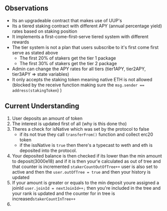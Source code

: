 
## Observations

- Its an upgradeable contract that makes use of UUP's
- Its a tiered staking contract with different APY (annual percentage yield) rates based on staking position
- It implements a first-come-first-serve tiered system with different rewards
- The tier system is not a plan that users subscribe to it's first come first serve as stated above
	- The first 20% of stakers get the tier 1 package
	- The first 30% of stakers get the tier 2 package
- Admin can change the APY rates for all tiers (tier1APY, tier2APY, tier3APY => state variables)
- It only accepts the staking token meaning native ETH is not allowed (blocked by the receive function making sure the `msg.sender == address(stakingToken`) )



## Current Understanding

1. User deposits an amount of token
2. The interest is updated first of all (why is this done tho)
3. Theres a check for isNative which was set by the protocol to false
   - if its not true they call `transferFrom()` function and collect erc20 token
   - if the issNative is `true` then there's a typecast to weth and eth is deposited into
   the protocol.
1. Your deposited balance is then checked if its lower than the min amount to deposit(3000e18) and if it is then your'e calculated as out of tree and that counter is incremented `stakerCountOutOfTree++` user is also set to active and then the `user.outOfTree = true` and then your history is updated
2. If your amount is greater or equals to the min deposit youre assigned a joinId `user.joinId = nextJoinId++;` then you're included in the tree and your rank is updated and  the counter for in tree is increased`stakerCountInTree++` 
3. 